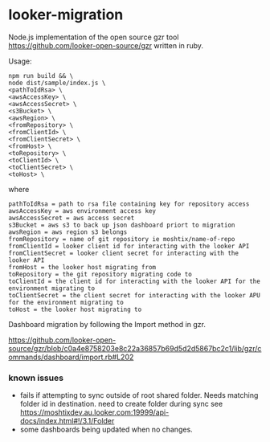 # looker-migration

Node.js implementation of the open source gzr tool https://github.com/looker-open-source/gzr written in ruby.

Usage:

```
npm run build && \
node dist/sample/index.js \
<pathToIdRsa> \
<awsAccessKey> \
<awsAccessSecret> \
<s3Bucket> \
<awsRegion> \
<fromRepository> \
<fromClientId> \
<fromClientSecret> \
<fromHost> \
<toRepository> \
<toClientId> \
<toClientSecret> \
<toHost> \
```

where

```
pathToIdRsa = path to rsa file containing key for repository access
awsAccessKey = aws environment access key
awsAccessSecret = aws access secret
s3Bucket = aws s3 to back up json dashboard priort to migration
awsRegion = aws region s3 belongs
fromRepository = name of git repository ie moshtix/name-of-repo
fromClientId = looker client id for interacting with the looker API
fromClientSecret = looker client secret for interacting with the looker API
fromHost = the looker host migrating from
toRepository = the git repository migrating code to
toClientId = the client id for interacting with the looker API for the environment migrating to
toClientSecret = the client secret for interacting with the looker APU for the environment migrating to
toHost = the looker host migrating to
```

Dashboard migration by following the Import method in gzr.

https://github.com/looker-open-source/gzr/blob/c0a4e8758203e8c22a36857b69d5d2d5867bc2c1/lib/gzr/commands/dashboard/import.rb#L202

### known issues

- fails if attempting to sync outside of root shared folder. Needs matching folder id in destination. need to create folder during sync see https://moshtixdev.au.looker.com:19999/api-docs/index.html#!/3.1/Folder
- some dashboards being updated when no changes.
